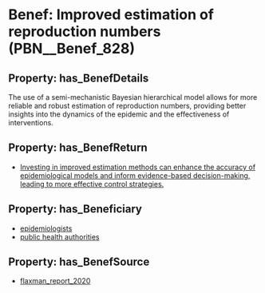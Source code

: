 # Benef: __Improved estimation of reproduction numbers__ (PBN__Benef_828)

## Property: has_BenefDetails

The use of a semi-mechanistic Bayesian hierarchical model allows for more reliable and robust estimation of reproduction numbers, providing better insights into the dynamics of the epidemic and the effectiveness of interventions.

## Property: has_BenefReturn

* [Investing in improved estimation methods can enhance the accuracy of epidemiological models and inform evidence-based decision-making, leading to more effective control strategies.](../BenefReturn/PBN__BenefReturn_899)

## Property: has_Beneficiary

* [epidemiologists](../Stakeholder/PBN__Stakeholder_6)
* [public health authorities](../Stakeholder/PBN__Stakeholder_0)

## Property: has_BenefSource

* [flaxman_report_2020](../Article/PBN__Article_166)

